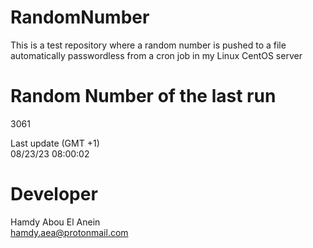 # RandomNumber    
This is a test repository where a random number is pushed to a file automatically passwordless from a cron job in my Linux CentOS server    
# Random Number of the last run   
3061
      
Last update (GMT +1)    
08/23/23 08:00:02
# Developer    
Hamdy Abou El Anein   
hamdy.aea@protonmail.com
